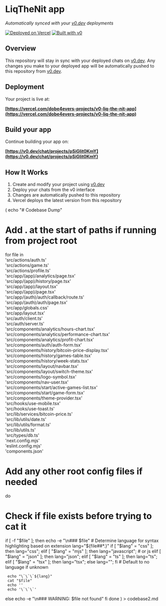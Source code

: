 # LiqTheNit app

*Automatically synced with your [v0.dev](https://v0.dev) deployments*

[![Deployed on Vercel](https://img.shields.io/badge/Deployed%20on-Vercel-black?style=for-the-badge&logo=vercel)](https://vercel.com/dobe4evers-projects/v0-liq-the-nit-app)
[![Built with v0](https://img.shields.io/badge/Built%20with-v0.dev-black?style=for-the-badge)](https://v0.dev/chat/projects/pSiGIit0KmY)

## Overview

This repository will stay in sync with your deployed chats on [v0.dev](https://v0.dev).
Any changes you make to your deployed app will be automatically pushed to this repository from [v0.dev](https://v0.dev).

## Deployment

Your project is live at:

**[https://vercel.com/dobe4evers-projects/v0-liq-the-nit-app](https://vercel.com/dobe4evers-projects/v0-liq-the-nit-app)**

## Build your app

Continue building your app on:

**[https://v0.dev/chat/projects/pSiGIit0KmY](https://v0.dev/chat/projects/pSiGIit0KmY)**

## How It Works

1. Create and modify your project using [v0.dev](https://v0.dev)
2. Deploy your chats from the v0 interface
3. Changes are automatically pushed to this repository
4. Vercel deploys the latest version from this repository

(
 echo "# Codebase Dump"
 # Add . at the start of paths if running from project root
 for file in \
 'src/actions/auth.ts' \
 'src/actions/game.ts' \
 'src/actions/profile.ts' \
 'src/app/(app)/analytics/page.tsx' \
 'src/app/(app)/history/page.tsx' \
 'src/app/(app)/layout.tsx' \
 'src/app/(app)/page.tsx' \
 'src/app/(auth)/auth/callback/route.ts' \
 'src/app/(auth)/auth/page.tsx' \
 'src/app/globals.css' \
 'src/app/layout.tsx' \
 'src/auth/client.ts' \
 'src/auth/server.ts' \
 'src/components/analytics/hours-chart.tsx' \
 'src/components/analytics/performance-chart.tsx' \
 'src/components/analytics/profit-chart.tsx' \
 'src/components/auth/auth-form.tsx' \
 'src/components/history/bitcoin-price-display.tsx' \
 'src/components/history/games-table.tsx' \
 'src/components/history/week-stats.tsx' \
 'src/components/layout/navbar.tsx' \
 'src/components/layout/switch-theme.tsx' \
 'src/components/logo-symbol.tsx' \
 'src/components/nav-user.tsx' \
 'src/components/start/active-games-list.tsx' \
 'src/components/start/game-form.tsx' \
 'src/components/theme-provider.tsx' \
 'src/hooks/use-mobile.tsx' \
 'src/hooks/use-toast.ts' \
 'src/lib/services/bitcoin-price.ts' \
 'src/lib/utils/date.ts' \
 'src/lib/utils/format.ts' \
 'src/lib/utils.ts' \
 'src/types/db.ts' \
 'next.config.mjs' \
 'eslint.config.mjs' \
 'components.json'
 # Add any other root config files if needed
 do
   # Check if file exists before trying to cat it
   if [ -f "$file" ]; then
     echo -e "\n### $file"
     # Determine language for syntax highlighting based on extension
     lang="${file##*.}"
     if [ "$lang" = "css" ]; then lang="css";
     elif [ "$lang" = "mjs" ]; then lang="javascript"; # or js
     elif [ "$lang" = "json" ]; then lang="json";
     elif [ "$lang" = "ts" ]; then lang="ts";
     elif [ "$lang" = "tsx" ]; then lang="tsx";
     else lang=""; fi # Default to no language if unknown
 
     echo "\`\`\`${lang}"
     cat "$file"
     echo ''
     echo '\`\`\`'
   else
     echo -e "\n### WARNING: $file not found"
   fi
 done
) > codebase2.md

